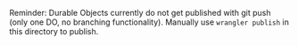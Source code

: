 Reminder: Durable Objects currently do not get published with git push (only one DO, no branching functionality). 
Manually use `wrangler publish` in this directory to publish.